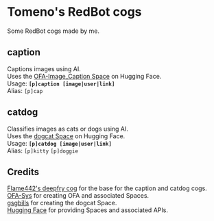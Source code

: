 # Tomeno's RedBot cogs
Some RedBot cogs made by me.  


## caption
Captions images using AI.  
Uses the [OFA-Image_Caption Space](https://huggingface.co/spaces/OFA-Sys/OFA-Image_Caption) on Hugging Face.  
Usage: **`[p]caption [image|user|link]`**  
Alias: `[p]cap`  


## catdog
Classifies images as cats or dogs using AI.  
Uses the [dogcat Space](https://huggingface.co/spaces/gsgbills/dogcat) on Hugging Face.  
Usage: **`[p]catdog [image|user|link]`**  
Alias: `[p]kitty` `[p]doggie`  

## Credits
[Flame442's deepfry cog](https://github.com/Flame442/FlameCogs/tree/master/deepfry) for the base for the caption and catdog cogs.  
[OFA-Sys](https://huggingface.co/OFA-Sys) for creating OFA and associated Spaces.  
[gsgbills](https://huggingface.co/gsgbills) for creating the dogcat Space.  
[Hugging Face](https://huggingface.co/) for providing Spaces and associated APIs.  